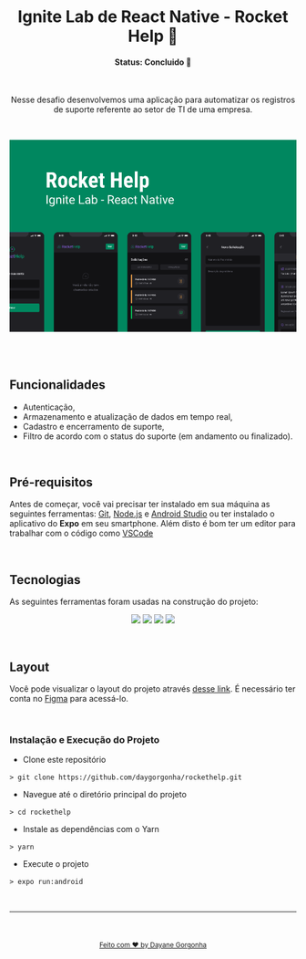<h1 align="center">Ignite Lab de React Native - Rocket Help 🚀 </h1>

<h4 align="center"> 
	  Status: Concluido 🚀 
</h4>

<br />

<p align="center">Nesse desafio desenvolvemos uma aplicação para automatizar os registros de suporte referente ao setor de TI de uma empresa.</p> 

<br />
<p align="center"> <img src="./assets/capa_rockethelp.png"> </p>
<br />


<br />

## Funcionalidades

- Autenticação,
- Armazenamento e atualização  de dados em tempo real,
- Cadastro e encerramento de suporte,
- Filtro de acordo com o status do suporte (em andamento ou finalizado).

<br />

## Pré-requisitos

Antes de começar, você vai precisar ter instalado em sua máquina as seguintes ferramentas:
[Git](https://git-scm.com), [Node.js](https://nodejs.org/en/) e [Android Studio](https://developer.android.com/studio?gclid=Cj0KCQjwuO6WBhDLARIsAIdeyDIcH0KtNOLkHHAQB5wcV-NHXBhXuDMKKrs2e6HnJqy8N91d4WDHdFkaAi8MEALw_wcB&gclsrc=aw.ds) ou ter instalado o aplicativo do **Expo** em seu smartphone.
Além disto é bom ter um editor para trabalhar com o código como [VSCode](https://code.visualstudio.com/)

<br />

##  Tecnologias

As seguintes ferramentas foram usadas na construção do projeto:

<p align="center">
  <img  src="https://img.shields.io/badge/react_native-%2320232a.svg?style=for-the-badge&logo=react&logoColor=%2361DAFB">
  <img  src="https://img.shields.io/badge/-TypeScript-3178C6?&style=for-the-badge&logoColor=fff&logo=TypeScript&logoWidth=25"/>
  <img  src="https://img.shields.io/badge/expo-1C1E24?style=for-the-badge&logo=expo&logoColor="/>
  <img src="https://img.shields.io/badge/firebase-%23039BE5.svg?style=for-the-badge&logo=firebase"/>
</p>

<br />

## Layout

Você pode visualizar o layout do projeto através [desse link](https://www.figma.com/file/eVwWfTJ8TZH9h08UsfTIbX/Rocket-Help-Ignite-Lab-Community). É necessário ter conta no [Figma](http://figma.com/) para acessá-lo.

<br />

### Instalação e Execução do Projeto

- Clone este repositório

```
> git clone https://github.com/daygorgonha/rockethelp.git
```

- Navegue até o diretório principal do projeto

```
> cd rockethelp
```

- Instale as dependências com o Yarn

```
> yarn
```

- Execute o projeto

```
> expo run:android
```

<br/>


---

<div align="center">
  <br />
  <a href="https://github.com/daygorgonha">
    <img style="border-radius: 50%;" src="https://avatars.githubusercontent.com/u/97552170?v=4" width="100px;" alt=""/>
    <br />
    <small>Feito com ❤️ by <a href="https://www.linkedin.com/in/dayanegorgonha/">Dayane Gorgonha</a></small>
  </a>
</div>